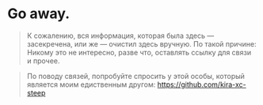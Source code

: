 # Go away.
> К сожалению, вся информация, которая была здесь — засекречена, или же — очистил здесь вручную. По такой причине: Никому это не интересно, разве что, оставлять ссылку для связи и прочее.

> По поводу связей, попробуйте спросить у этой особы, который является моим едиственным другом: https://github.com/kira-xc-steep
